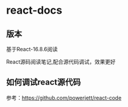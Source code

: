 # react-docs

## 版本

基于React-16.8.6阅读

React源码阅读笔记,配合源代码调试，效果更好

## 如何调试react源代码

参考：https://github.com/powerjett/react-code
